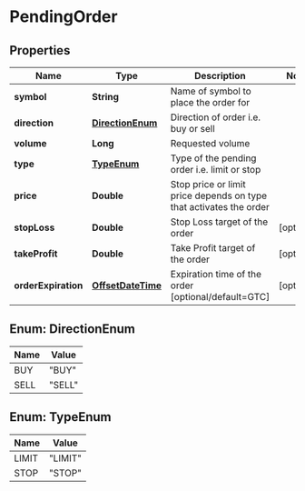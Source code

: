 # PendingOrder

## Properties
Name | Type | Description | Notes
------------ | ------------- | ------------- | -------------
**symbol** | **String** | Name of symbol to place the order for | 
**direction** | [**DirectionEnum**](#DirectionEnum) | Direction of order i.e. buy or sell | 
**volume** | **Long** | Requested volume | 
**type** | [**TypeEnum**](#TypeEnum) | Type of the pending order i.e. limit or stop | 
**price** | **Double** | Stop price or limit price depends on type that activates the order | 
**stopLoss** | **Double** | Stop Loss target of the order |  [optional]
**takeProfit** | **Double** | Take Profit target of the order |  [optional]
**orderExpiration** | [**OffsetDateTime**](OffsetDateTime.md) | Expiration time of the order [optional/default&#x3D;GTC] |  [optional]

<a name="DirectionEnum"></a>
## Enum: DirectionEnum
Name | Value
---- | -----
BUY | &quot;BUY&quot;
SELL | &quot;SELL&quot;

<a name="TypeEnum"></a>
## Enum: TypeEnum
Name | Value
---- | -----
LIMIT | &quot;LIMIT&quot;
STOP | &quot;STOP&quot;
